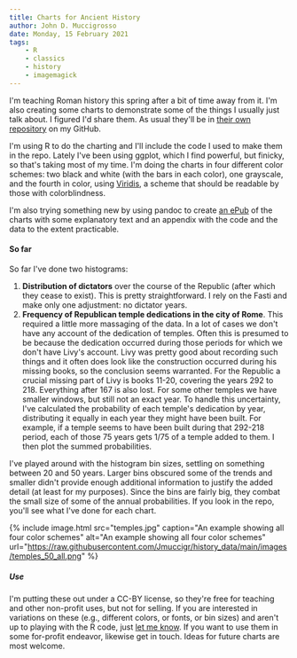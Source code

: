 ```yaml
---
title: Charts for Ancient History
author: John D. Muccigrosso
date: Monday, 15 February 2021
tags: 
    - R
    - classics
    - history
    - imagemagick
---
```


I'm teaching Roman history this spring after a bit of time away from it. I'm also creating some charts to demonstrate some of the things I usually just talk about. I figured I'd share them. As usual they'll be in [their own repository](https://github.com/Jmuccigr/history_data) on my GitHub.

I'm using R to do the charting and I'll include the code I used to make them in the repo. Lately I've been using ggplot, which I find powerful, but finicky, so that's taking most of my time. I'm doing the charts in four different color schemes: two black and white (with the bars in each color), one grayscale, and the fourth in color, using [Viridis](https://cran.r-project.org/web/packages/viridis/vignettes/intro-to-viridis.html), a scheme that should be readable by those with colorblindness.

I'm also trying something new by using pandoc to create [an ePub](https://github.com/Jmuccigr/history_data/) of the charts with some explanatory text and an appendix with the code and the data to the extent practicable.

#### So far

So far I've done two histograms:

1. **Distribution of dictators** over the course of the Republic (after which they cease to exist). This is pretty straightforward. I rely on the Fasti and make only one adjustment: no dictator years.
1. **Frequency of Republican temple dedications in the city of Rome**. This required a little more massaging of the data. In a lot of cases we don't have any account of the dedication of temples. Often this is presumed to be because the dedication occurred during those periods for which we don't have Livy's account. Livy was pretty good about recording such things and it often does look like the construction occurred during his missing books, so the conclusion seems warranted. For the Republic a crucial missing part of Livy is books 11-20, covering the years 292 to 218. Everything after 167 is also lost. For some other temples we have smaller windows, but still not an exact year. To handle this uncertainty, I've calculated the probability of each temple's dedication by year, distributing it equally in each year they might have been built. For example, if a temple seems to have been built during that 292-218 period, each of those 75 years gets 1/75 of a temple added to them. I then plot the summed probabilities.

I've played around with the histogram bin sizes, settling on something between 20 and 50 years. Larger bins obscured some of the trends and smaller didn't provide enough additional information to justify the added detail (at least for my purposes). Since the bins are fairly big, they combat the small size of some of the annual probabilities. If you look in the repo, you'll see what I've done for each chart.

{% include image.html 
    src="temples.jpg"
    caption="An example showing all four color schemes"
    alt="An example showing all four color schemes" 
    url="https://raw.githubusercontent.com/Jmuccigr/history_data/main/images/temples_50_all.png"
%}

##### Use

I'm putting these out under a CC-BY license, so they're free for teaching and other non-profit uses, but not for selling. If you are interested in variations on these (e.g., different colors, or fonts, or bin sizes) and aren't up to playing with the R code, just [let me know](mailto:jmuccigr@gmail.com). If you want to use them in some for-profit endeavor, likewise get in touch. Ideas for future charts are most welcome.
